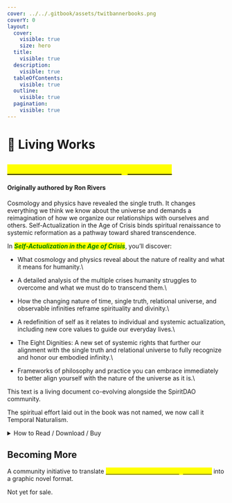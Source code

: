 ```yaml
---
cover: ../../.gitbook/assets/twitbannerbooks.png
coverY: 0
layout:
  cover:
    visible: true
    size: hero
  title:
    visible: true
  description:
    visible: true
  tableOfContents:
    visible: true
  outline:
    visible: true
  pagination:
    visible: true
---
```


# 📘 Living Works

## [<mark style="color:yellow;">Self-actualization in the Age of Crisis</mark>](https://www.singletruth.org)

#### Originally authored by Ron Rivers

Cosmology and physics have revealed the single truth. It changes everything we think we know about the universe and demands a reimagination of how we organize our relationships with ourselves and others. Self-Actualization in the Age of Crisis binds spiritual renaissance to systemic reformation as a pathway toward shared transcendence.

In _<mark style="color:green;">**Self-Actualization in the Age of Crisis**</mark>_, you’ll discover:&#x20;

* What cosmology and physics reveal about the nature of reality and what it means for humanity.\

* A detailed analysis of the multiple crises humanity struggles to overcome and what we must do to transcend them.\

* How the changing nature of time, single truth, relational universe, and observable infinities reframe spirituality and divinity.\

* A redefinition of self as it relates to individual and systemic actualization, including new core values to guide our everyday lives.\

* The Eight Dignities: A new set of systemic rights that further our alignment with the single truth and relational universe to fully recognize and honor our embodied infinity.\

* Frameworks of philosophy and practice you can embrace immediately to better align yourself with the nature of the universe as it is.\


This text is a living document co-evolving alongside the SpiritDAO community.&#x20;

The spiritual effort laid out in the book was not named, we now call it Temporal Naturalism.&#x20;



<details>

<summary>How to Read / Download / Buy</summary>

* [Read online](https://singletruth.org)

<!---->

* [Download PDF](https://spiritdao.org/book/Self-ActualizationintheAgeofCrisisPDF.pdf)

<!---->

* [Download eBook](https://spiritdao.org/book/Self-ActualizationintheAgeofCrisisEBOOK.zip)

<!---->

* [Download Audiobook](https://spiritdao.org/book/SelfActualizationAgeofCrisisAudioBook.zip)

<!---->

* [Listen on YouTube](https://www.youtube.com/playlist?list=PLViWONWh7Iee13EOPJu2\_\_eaD0QSzLaNj)

<!---->

* [Buy on Amazon](https://www.amazon.com/dp/B0BCS92VY5) (supports SpiritDAO community wallet)

<!---->

* [Buy on Audible](https://www.audible.com/pd/Self-Actualization-in-the-Age-of-Crisis-Audiobook/B0BJGHVSYJ) (supports SpiritDAO community wallet)

</details>

## Becoming More

A community initiative to translate [<mark style="color:yellow;">Self-actualization in the Age of Crisis</mark>](https://www.singletruth.org) into a graphic novel format.&#x20;

Not yet for sale.

&#x20;

‍

